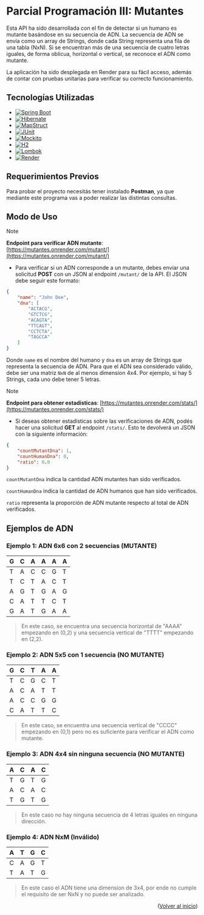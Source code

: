 <a id="readme-top"></a>
  
# Parcial Programación III: Mutantes

Esta API ha sido desarrollada con el fin de detectar si un humano es mutante basándose en su secuencia de ADN. La secuencia de ADN se envía como un array de Strings, donde cada String representa una fila de una tabla (NxN). Si se encuentran más de una secuencia de cuatro letras iguales, de forma oblicua, horizontal o vertical, se reconoce el ADN como mutante. 

La aplicación ha sido desplegada en Render para su fácil acceso, además de contar con pruebas unitarias para verificar su correcto funcionamiento.

## Tecnologías Utilizadas

* [![Spring Boot](https://img.shields.io/badge/Spring_Boot-6DB33F?style=flat&logo=spring&logoColor=white)](https://spring.io/projects/spring-boot)
* [![Hibernate](https://img.shields.io/badge/Hibernate-59666C?style=flat&logo=hibernate&logoColor=white)](https://hibernate.org/)
* [![MapStruct](https://img.shields.io/badge/MapStruct-000000?style=flat&logo=mapstruct&logoColor=orange)](https://mapstruct.org/)
* [![JUnit](https://img.shields.io/badge/JUnit-25A162?style=flat&logo=junit5&logoColor=white)](https://junit.org/junit5/)
* [![Mockito](https://img.shields.io/badge/Mockito-00A3E0?style=flat&logo=mockito&logoColor=white)](https://site.mockito.org/)
* [![H2](https://img.shields.io/badge/H2_Database-000000?style=flat&logo=h2&logoColor=white)](https://www.h2database.com/html/main.html)
* [![Lombok](https://img.shields.io/badge/Lombok-3F4B3E?style=flat&logo=lombok&logoColor=white)](https://projectlombok.org/)
* [![Render](https://img.shields.io/badge/Render-4D4D4D?style=flat&logo=render&logoColor=white)](https://render.com/)

## Requerimientos Previos

Para probar el proyecto necesitás tener instalado **Postman**, ya que mediante este programa vas a poder realizar las distintas consultas.


## Modo de Uso

> [!NOTE]
> **Endpoint para verificar ADN mutante**: [https://mutantes.onrender.com/mutant/](https://mutantes.onrender.com/mutant/)
* Para verificar si un ADN corresponde a un mutante, debes enviar una solicitud **POST** con un JSON al endpoint `/mutant/` de la API. El JSON debe seguir este formato:

```json
{
    "name": "John Doe",
    "dna": [
        "ACTACG",
        "GTCTCG",
        "ACAGTA",
        "TTCAGT",
        "CCTCTA",
        "TAGCCA"
    ]
}
```
Donde `name` es el nombre del humano y `dna` es un array de Strings que representa la secuencia de ADN. Para que el ADN sea considerado válido, debe ser una matriz `NxN` de al menos dimension 4x4. Por ejemplo, si hay 5 Strings, cada uno debe tener 5 letras.


> [!NOTE]
> **Endpoint para obtener estadísticas**: [https://mutantes.onrender.com/stats/](https://mutantes.onrender.com/stats/)
  
* Si deseas obtener estadísticas sobre las verificaciones de ADN, podés hacer una solicitud **GET** al endpoint `/stats/`. Esto te devolverá un JSON con la siguiente información:

```json
{
    "countMutantDna": 1,
    "countHumanDna": 0,
    "ratio": 0.0
}
```
`countMutantDna` indica la cantidad ADN mutantes han sido verificados.

`countHumanDna` indica la cantidad de ADN humanos que han sido verificados.

`ratio` representa la proporción de ADN mutante respecto al total de ADN verificados.

## Ejemplos de ADN

### Ejemplo 1: ADN 6x6 con 2 secuencias (MUTANTE)

| G | C | A | A | A | A |
|---|---|---|---|---|---|
| T | A | C | C | G | T |
| T | C | T | A | C | T |
| A | G | T | G | A | G |
| C | A | T | T | C | T |
| G | A | T | G | A | A |


> En este caso, se encuentra una secuencia horizontal de "AAAA" empezando en (0,2) y una secuencia vertical de "TTTT" empezando en (2,2).

### Ejemplo 2: ADN 5x5 con 1 secuencia (NO MUTANTE)

| G | C | T | A | A |
|---|---|---|---|---|
| T | C | G | C | T |
| A | C | A | T | T |
| A | C | C | G | G |
| C | A | T | T | C |


> En este caso, se encuentra una secuencia vertical de "CCCC" empezando en (0,1) pero no es suficiente para verificar el ADN como mutante.

### Ejemplo 3: ADN 4x4 sin ninguna secuencia (NO MUTANTE)

| A | C | A | C |
|---|---|---|---|
| T | G | T | G |
| A | C | A | C |
| T | G | T | G |


> En este caso no hay ninguna secuencia de 4 letras iguales en ninguna dirección.

### Ejemplo 4: ADN NxM (Inválido)

| A | T | G | C |
|---|---|---|---|
| C | A | G | T |
| T | A | T | G |


> En este caso el ADN tiene una dimension de 3x4, por ende no cumple el requisito de ser NxN y no puede ser analizado.

<p align="right">(<a href="readme-top">Volver al inicio</a>)</p>
